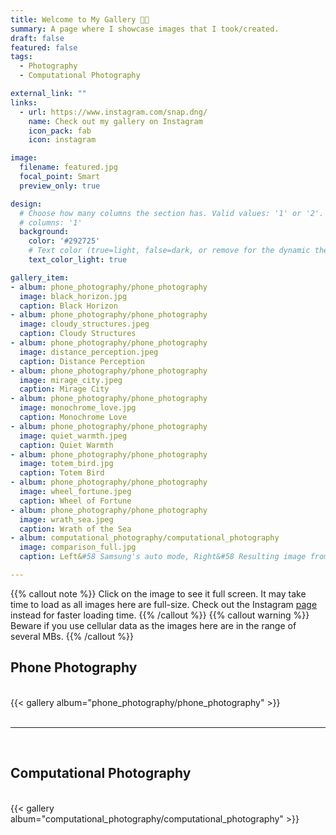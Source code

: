 ```yaml
---
title: Welcome to My Gallery 🧑‍📸
summary: A page where I showcase images that I took/created.
draft: false
featured: false
tags:
  - Photography
  - Computational Photography

external_link: ""
links:
  - url: https://www.instagram.com/snap.dng/
    name: Check out my gallery on Instagram
    icon_pack: fab
    icon: instagram

image:
  filename: featured.jpg
  focal_point: Smart
  preview_only: true

design:
  # Choose how many columns the section has. Valid values: '1' or '2'.
  # columns: '1'
  background:
    color: '#292725'
    # Text color (true=light, false=dark, or remove for the dynamic theme color). 
    text_color_light: true

gallery_item:
- album: phone_photography/phone_photography
  image: black_horizon.jpg
  caption: Black Horizon
- album: phone_photography/phone_photography
  image: cloudy_structures.jpeg
  caption: Cloudy Structures
- album: phone_photography/phone_photography
  image: distance_perception.jpeg
  caption: Distance Perception
- album: phone_photography/phone_photography
  image: mirage_city.jpeg
  caption: Mirage City
- album: phone_photography/phone_photography
  image: monochrome_love.jpg
  caption: Monochrome Love
- album: phone_photography/phone_photography
  image: quiet_warmth.jpeg
  caption: Quiet Warmth
- album: phone_photography/phone_photography
  image: totem_bird.jpg
  caption: Totem Bird
- album: phone_photography/phone_photography
  image: wheel_fortune.jpeg
  caption: Wheel of Fortune
- album: phone_photography/phone_photography
  image: wrath_sea.jpeg
  caption: Wrath of the Sea
- album: computational_photography/computational_photography
  image: comparison_full.jpg
  caption: Left&#58 Samsung's auto mode, Right&#58 Resulting image from the implementation of <a href="https://eraraya-ricardo.me/project/nightmode-photography-exposure-fusion/" target="_blank">nightmode algorithm</a> (with the same hardware)

---
```

{{% callout note %}}
Click on the image to see it full screen. It may take time to load as all images here are full-size. Check out the Instagram <a href="https://www.instagram.com/snap.dng/" target="_blank">page</a> instead for faster loading time.
{{% /callout %}}
{{% callout warning %}}
Beware if you use cellular data as the images here are in the range of several MBs.
{{% /callout %}}
<br>

## Phone Photography
<br>
{{< gallery album="phone_photography/phone_photography" >}}
<br>
<br>

---
<br>

## Computational Photography
<br>
{{< gallery album="computational_photography/computational_photography" >}}
<br>
<br>
